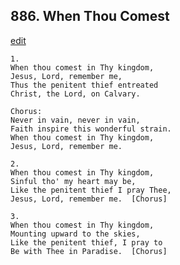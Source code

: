 
## 886.  When Thou Comest
[edit](https://docs.google.com/document/d/1ySR298fnB2gNWJ_o6iGtuO7qyHBfUPmG/edit?mode=html)



    1.
    When thou comest in Thy kingdom,
    Jesus, Lord, remember me,
    Thus the penitent thief entreated 
    Christ, the Lord, on Calvary.

    Chorus:
    Never in vain, never in vain,
    Faith inspire this wonderful strain.
    When thou comest in Thy kingdom,
    Jesus, Lord, remember me.

    2.
    When thou comest in Thy kingdom,
    Sinful tho' my heart may be,
    Like the penitent thief I pray Thee,
    Jesus, Lord, remember me.  [Chorus]

    3.
    When thou comest in Thy kingdom,
    Mounting upward to the skies,
    Like the penitent thief, I pray to
    Be with Thee in Paradise.  [Chorus]
